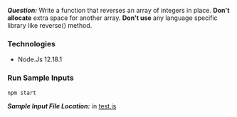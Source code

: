 ***Question:*** Write a function that reverses an array of integers in place. **Don't allocate** extra space for another array. 
**Don't use** any language specific library like reverse() method. 
### Technologies 
- Node.Js 12.18.1
### Run Sample Inputs
    npm start
***Sample Input File Location:*** in [test.js](test.js)

